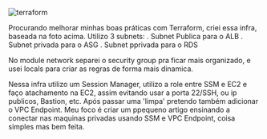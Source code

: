 ![terraform](https://github.com/paulodisfarce/tier3-application/assets/83657152/737074a1-4f60-4c58-9414-37ee47558d56)

Procurando melhorar minhas boas práticas com Terraform, criei essa infra, baseada na foto acima. 
Utilizo 3 subnets:
  . Subnet Publica para o ALB
  . Subnet privada para o ASG
  . Subnet pprivada para o RDS

No module network separei o security group pra ficar mais organizado, e usei locals para criar as regras de forma mais dinamica.

Nessa infra utilizo um Session Manager, utilizo a role entre SSM e EC2 e faço atachamento na EC2, assim evitando usar a porta 22/SSH, ou ip publicos, Bastion, etc. Após passar uma 'limpa' pretendo também adicionar o VPC Endpoint. 
Meu foco é criar um ppequeno artigo ensinando a conectar nas maquinas privadas usando SSM e VPC Endpoint, coisa simples mas bem feita.
